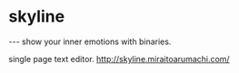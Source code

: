 # skyline

--- show your inner emotions with binaries.

single page text editor. http://skyline.miraitoarumachi.com/
